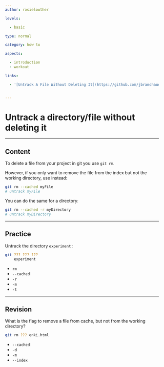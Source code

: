 ```yaml
---
author: rosielowther

levels:

  - basic

type: normal

category: how to

aspects:

  - introduction
  - workout

links:

  - '[Untrack A File Without Deleting It](https://github.com/jbranchaud/til/blob/master/git/untrack-a-file-without-deleting-it.md){website}'


---
```


# Untrack a directory/file without deleting it

---
## Content

To delete a file from your project in git you use `git rm`.

However, if you only want to remove the file from the index but not the working directory, use instead:
```bash
git rm --cached myFile
# untrack myFile
```
You can do the same for a directory:
```bash
git rm --cached -r myDirectory
# untrack myDirectory
```

---
## Practice

Untrack the directory `experiment` :
```bash
git ??? ??? ??? 
    experiment
```

* `rm`
* `--cached`
* `-r`
* `-m`
* `-t`

---
## Revision

What is the flag to remove a file from cache, but not from the working directory?
```bash
git rm ??? enki.html
```

* `--cached`
* `-d`
* `-m`
* `--index`

 
 
 
